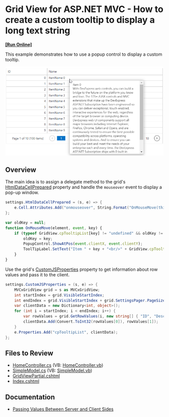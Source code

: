 # Grid View for ASP.NET MVC - How to create a custom tooltip to display a long text string
<!-- run online -->
**[[Run Online]](https://codecentral.devexpress.com/t342270/)**
<!-- run online end -->

This example demonstrates how to use a popup control to display a custom tooltip.

![Custom Tooltip](customTooltip.png)

## Overview

The main idea is to assign a delegate method to the grid's [HtmlDataCellPrepared](https://docs.devexpress.com/AspNetMvc/DevExpress.Web.Mvc.GridViewSettings.HtmlDataCellPrepared) property and handle the `mouseover` event to display a pop-up window.

```csharp
settings.HtmlDataCellPrepared = (s, e) => {
    e.Cell.Attributes.Add("onmouseover", String.Format("OnMouseMove(this, event, '{0}');", e.KeyValue));
};
```

```js
var oldKey = null;
function OnMouseMove(element, event, key) {
    if (typeof GridView.cpTooltipList[key] != "undefined" && oldKey != key) {
        oldKey = key;
        PopupControl.ShowAtPos(event.clientX, event.clientY);
        ToolTipLabel.SetText("Item " + key + "<br/>" + GridView.cpTooltipList[key]);
    }   
}
```

Use the grid's [CustomJSProperties](https://docs.devexpress.com/AspNetMvc/DevExpress.Web.Mvc.GridViewSettings.CustomJSProperties) property to get information about row values and pass it to the client.

```csharp
settings.CustomJSProperties = (s, e) => {
    MVCxGridView grid = s as MVCxGridView;
    int startIndex = grid.VisibleStartIndex;
    int endIndex = grid.VisibleStartIndex + grid.SettingsPager.PageSize;
    var clientData = new Dictionary<int, object>();
    for (int i = startIndex; i < endIndex; i++) {
        var rowValues = grid.GetRowValues(i, new string[] { "ID", "Description" }) as object[];
        clientData.Add(Convert.ToInt32(rowValues[0]), rowValues[1]);
    }
    e.Properties.Add("cpTooltipList", clientData);
};
```

## Files to Review

* [HomeController.cs](./CS/GridViewTooltip/Controllers/HomeController.cs) (VB: [HomeController.vb](./VB/GridViewTooltip/Controllers/HomeController.vb))
* [SimpleModel.cs](./CS/GridViewTooltip/Models/SimpleModel.cs) (VB: [SimpleModel.vb](./VB/GridViewTooltip/Models/SimpleModel.vb))
* [GridViewPartial.cshtml](./CS/GridViewTooltip/Views/Home/GridViewPartial.cshtml)
* [Index.cshtml](./CS/GridViewTooltip/Views/Home/Index.cshtml)

## Documentation

* [Passing Values Between Server and Client Sides](https://docs.devexpress.com/AspNetMvc/402316/common-features/client-side-functionality/passing-values-between-server-and-client-sides#how-to-access-server-data-on-the-client-side)
